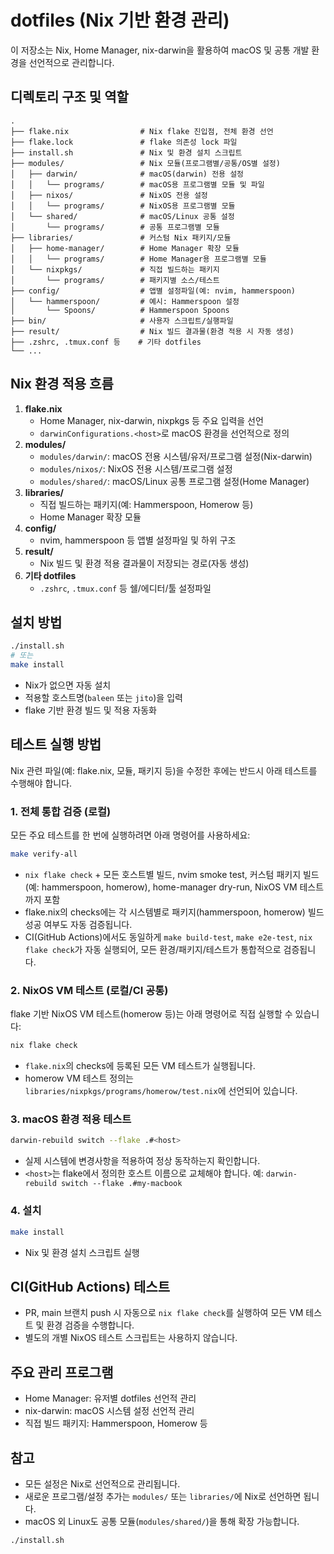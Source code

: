 # dotfiles (Nix 기반 환경 관리)

이 저장소는 Nix, Home Manager, nix-darwin을 활용하여 macOS 및 공통 개발 환경을 선언적으로 관리합니다.

## 디렉토리 구조 및 역할

```
.
├── flake.nix                # Nix flake 진입점, 전체 환경 선언
├── flake.lock               # flake 의존성 lock 파일
├── install.sh               # Nix 및 환경 설치 스크립트
├── modules/                 # Nix 모듈(프로그램별/공통/OS별 설정)
│   ├── darwin/              # macOS(darwin) 전용 설정
│   │   └── programs/        # macOS용 프로그램별 모듈 및 파일
│   ├── nixos/               # NixOS 전용 설정
│   │   └── programs/        # NixOS용 프로그램별 모듈
│   └── shared/              # macOS/Linux 공통 설정
│       └── programs/        # 공통 프로그램별 모듈
├── libraries/               # 커스텀 Nix 패키지/모듈
│   ├── home-manager/        # Home Manager 확장 모듈
│   │   └── programs/        # Home Manager용 프로그램별 모듈
│   └── nixpkgs/             # 직접 빌드하는 패키지
│       └── programs/        # 패키지별 소스/테스트
├── config/                  # 앱별 설정파일(예: nvim, hammerspoon)
│   └── hammerspoon/         # 예시: Hammerspoon 설정
│       └── Spoons/          # Hammerspoon Spoons
├── bin/                     # 사용자 스크립트/실행파일
├── result/                  # Nix 빌드 결과물(환경 적용 시 자동 생성)
├── .zshrc, .tmux.conf 등    # 기타 dotfiles
└── ...
```

## Nix 환경 적용 흐름

1. **flake.nix**
   - Home Manager, nix-darwin, nixpkgs 등 주요 입력을 선언
   - `darwinConfigurations.<host>`로 macOS 환경을 선언적으로 정의
2. **modules/**
   - `modules/darwin/`: macOS 전용 시스템/유저/프로그램 설정(Nix-darwin)
   - `modules/nixos/`: NixOS 전용 시스템/프로그램 설정
   - `modules/shared/`: macOS/Linux 공통 프로그램 설정(Home Manager)
3. **libraries/**
   - 직접 빌드하는 패키지(예: Hammerspoon, Homerow 등)
   - Home Manager 확장 모듈
4. **config/**
   - nvim, hammerspoon 등 앱별 설정파일 및 하위 구조
5. **result/**
   - Nix 빌드 및 환경 적용 결과물이 저장되는 경로(자동 생성)
6. **기타 dotfiles**
   - `.zshrc`, `.tmux.conf` 등 쉘/에디터/툴 설정파일

## 설치 방법

```bash
./install.sh
# 또는
make install
```
- Nix가 없으면 자동 설치
- 적용할 호스트명(`baleen` 또는 `jito`)을 입력
- flake 기반 환경 빌드 및 적용 자동화

## 테스트 실행 방법

Nix 관련 파일(예: flake.nix, 모듈, 패키지 등)을 수정한 후에는 반드시 아래 테스트를 수행해야 합니다.

### 1. 전체 통합 검증 (로컬)

모든 주요 테스트를 한 번에 실행하려면 아래 명령어를 사용하세요:

```sh
make verify-all
```
- `nix flake check` + 모든 호스트별 빌드, nvim smoke test, 커스텀 패키지 빌드(예: hammerspoon, homerow), home-manager dry-run, NixOS VM 테스트까지 포함
- flake.nix의 checks에는 각 시스템별로 패키지(hammerspoon, homerow) 빌드 성공 여부도 자동 검증됩니다.
- CI(GitHub Actions)에서도 동일하게 `make build-test`, `make e2e-test`, `nix flake check`가 자동 실행되어, 모든 환경/패키지/테스트가 통합적으로 검증됩니다.

### 2. NixOS VM 테스트 (로컬/CI 공통)

flake 기반 NixOS VM 테스트(homerow 등)는 아래 명령어로 직접 실행할 수 있습니다:

```sh
nix flake check
```
- `flake.nix`의 checks에 등록된 모든 VM 테스트가 실행됩니다.
- homerow VM 테스트 정의는 `libraries/nixpkgs/programs/homerow/test.nix`에 선언되어 있습니다.

### 3. macOS 환경 적용 테스트

```sh
darwin-rebuild switch --flake .#<host>
```
- 실제 시스템에 변경사항을 적용하여 정상 동작하는지 확인합니다.
- `<host>`는 flake에서 정의한 호스트 이름으로 교체해야 합니다. 예: `darwin-rebuild switch --flake .#my-macbook`

### 4. 설치

```sh
make install
```
- Nix 및 환경 설치 스크립트 실행

## CI(GitHub Actions) 테스트
- PR, main 브랜치 push 시 자동으로 `nix flake check`를 실행하여 모든 VM 테스트 및 환경 검증을 수행합니다.
- 별도의 개별 NixOS 테스트 스크립트는 사용하지 않습니다.

## 주요 관리 프로그램
- Home Manager: 유저별 dotfiles 선언적 관리
- nix-darwin: macOS 시스템 설정 선언적 관리
- 직접 빌드 패키지: Hammerspoon, Homerow 등

## 참고
- 모든 설정은 Nix로 선언적으로 관리됩니다.
- 새로운 프로그램/설정 추가는 `modules/` 또는 `libraries/`에 Nix로 선언하면 됩니다.
- macOS 외 Linux도 공통 모듈(`modules/shared/`)을 통해 확장 가능합니다.

```bash
./install.sh
```

